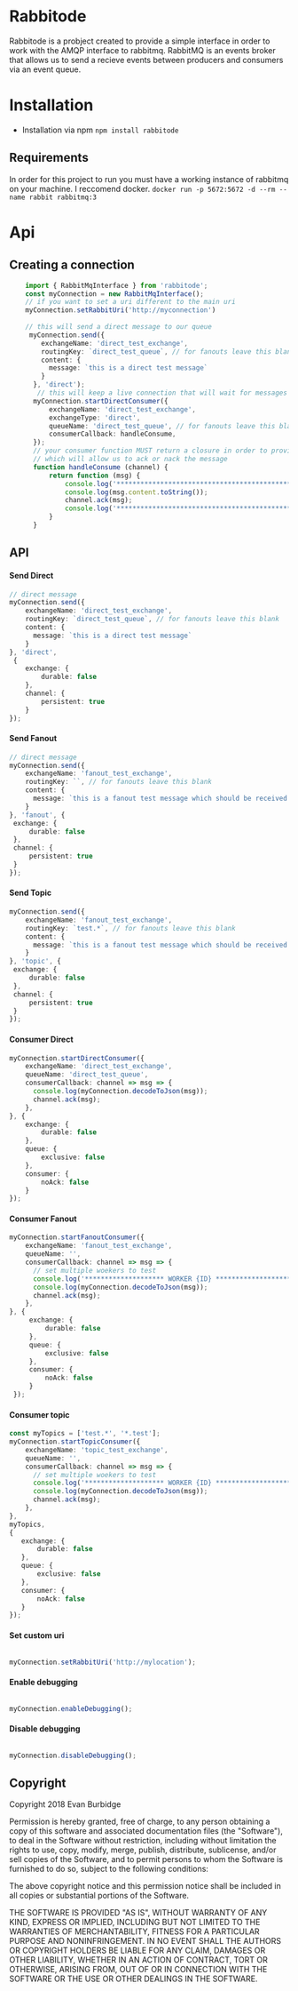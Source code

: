 # Rabbitode
Rabbitode is a probject created to provide a simple interface in order to work with the AMQP interface to rabbitmq.
RabbitMQ  is an events broker that allows us to send a recieve events between producers and consumers via an event queue.

# Installation
- Installation via npm `npm install rabbitode`
## Requirements
In order for this project to run you must have a working instance of rabbitmq on your machine. 
I reccomend docker.
```docker run -p 5672:5672 -d --rm --name rabbit rabbitmq:3```

# Api
## Creating a connection

```typescript 
    import { RabbitMqInterface } from 'rabbitode';
    const myConnection = new RabbitMqInterface();
    // if you want to set a uri different to the main uri
    myConnection.setRabbitUri('http://myconnection')
    
    // this will send a direct message to our queue
     myConnection.send({
        exchangeName: 'direct_test_exchange',
        routingKey: `direct_test_queue`, // for fanouts leave this blank
        content: {
          message: `this is a direct test message`
        }
      }, 'direct');
       // this will keep a live connection that will wait for messages
      myConnection.startDirectConsumer({
          exchangeName: 'direct_test_exchange',
          exchangeType: 'direct',
          queueName: 'direct_test_queue', // for fanouts leave this blank
          consumerCallback: handleConsume,
      });
      // your consumer function MUST return a closure in order to provide access to the channel
      // which will allow us to ack or nack the message
      function handleConsume (channel) {
          return function (msg) {
              console.log('************************************************************');
              console.log(msg.content.toString());
              channel.ack(msg);
              console.log('************************************************************');
          }
      }
``` 

## API
#### Send Direct
```typescript
// direct message
myConnection.send({
    exchangeName: 'direct_test_exchange',
    routingKey: `direct_test_queue`, // for fanouts leave this blank
    content: {
      message: `this is a direct test message`
    }
}, 'direct',
 {
    exchange: {
        durable: false
    },
    channel: {
        persistent: true
    }
});
```
#### Send Fanout
```typescript
// direct message
myConnection.send({
    exchangeName: 'fanout_test_exchange',
    routingKey: ``, // for fanouts leave this blank
    content: {
      message: `this is a fanout test message which should be received by multiple consumers`
    }
}, 'fanout', {
 exchange: {
     durable: false
 },
 channel: {
     persistent: true
 }
});
```
#### Send Topic
```typescript
myConnection.send({
    exchangeName: 'fanout_test_exchange',
    routingKey: `test.*`, // for fanouts leave this blank
    content: {
      message: `this is a fanout test message which should be received by multiple consumers`
    }
}, 'topic', {
 exchange: {
     durable: false
 },
 channel: {
     persistent: true
 }
});
```
#### Consumer Direct
```typescript
myConnection.startDirectConsumer({
    exchangeName: 'direct_test_exchange',
    queueName: 'direct_test_queue',
    consumerCallback: channel => msg => {
      console.log(myConnection.decodeToJson(msg));
      channel.ack(msg);
    },
}, {
    exchange: {
        durable: false
    },
    queue: {
        exclusive: false
    },
    consumer: {
        noAck: false
    }
});
```

#### Consumer Fanout
```typescript
myConnection.startFanoutConsumer({
    exchangeName: 'fanout_test_exchange',
    queueName: '',
    consumerCallback: channel => msg => {
      // set multiple woekers to test
      console.log('******************** WORKER {ID} ************************') 
      console.log(myConnection.decodeToJson(msg));
      channel.ack(msg);
    },
}, {
     exchange: {
         durable: false
     },
     queue: {
         exclusive: false
     },
     consumer: {
         noAck: false
     }
 });
```
#### Consumer topic
```typescript
const myTopics = ['test.*', '*.test'];
myConnection.startTopicConsumer({
    exchangeName: 'topic_test_exchange',
    queueName: '',
    consumerCallback: channel => msg => {
      // set multiple woekers to test
      console.log('******************** WORKER {ID} ************************') 
      console.log(myConnection.decodeToJson(msg));
      channel.ack(msg);
    },
},
myTopics,
{
   exchange: {
       durable: false
   },
   queue: {
       exclusive: false
   },
   consumer: {
       noAck: false
   }
});
```

#### Set custom uri
```typescript

myConnection.setRabbitUri('http://mylocation');

```
#### Enable debugging
```typescript

myConnection.enableDebugging();

```

#### Disable debugging
```typescript

myConnection.disableDebugging();

```


## Copyright
Copyright 2018 Evan Burbidge

Permission is hereby granted, free of charge, to any person obtaining a copy of this software and associated documentation files (the "Software"), to deal in the Software without restriction, including without limitation the rights to use, copy, modify, merge, publish, distribute, sublicense, and/or sell copies of the Software, and to permit persons to whom the Software is furnished to do so, subject to the following conditions:

The above copyright notice and this permission notice shall be included in all copies or substantial portions of the Software.

THE SOFTWARE IS PROVIDED "AS IS", WITHOUT WARRANTY OF ANY KIND, EXPRESS OR IMPLIED, INCLUDING BUT NOT LIMITED TO THE WARRANTIES OF MERCHANTABILITY, FITNESS FOR A PARTICULAR PURPOSE AND NONINFRINGEMENT. IN NO EVENT SHALL THE AUTHORS OR COPYRIGHT HOLDERS BE LIABLE FOR ANY CLAIM, DAMAGES OR OTHER LIABILITY, WHETHER IN AN ACTION OF CONTRACT, TORT OR OTHERWISE, ARISING FROM, OUT OF OR IN CONNECTION WITH THE SOFTWARE OR THE USE OR OTHER DEALINGS IN THE SOFTWARE.